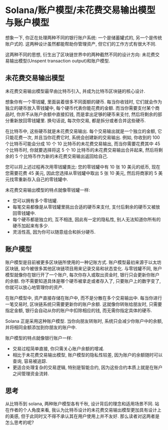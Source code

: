 # Solana/账户模型/未花费交易输出模型与账户模型

想象一下, 你正在处理两种不同的银行账户系统: 一个是储蓄罐式的, 另一个是传统账户式的. 这两种设计虽然都能帮助你管理资产, 但它们的工作方式有很大不同.

这两种不同的思想, 衍生出了区块链世界中的两种截然不同的设计方向: 未花费交易输出模型(Unspent transaction output)和账户模型.

## 未花费交易输出模型

未花费交易输出模型最早由比特币引入, 并成为比特币区块链的核心设计.

想象你有一个零钱罐, 里面装着很多不同面额的硬币. 每当你收钱时, 它们就会作为独立的硬币放入零钱罐中, 每个硬币代表你能花费的金额. 而当你需要支付某个商品时, 你并不从账户余额中直接扣钱, 而是拿出足够的硬币来支付, 然后将剩余的部分重新放回零钱罐里. 换句话说, 每次你交易, 都是拆分或者合并这些硬币.

在比特币中, 这些硬币就是未花费交易输出. 每个交易输出就是一个独立的金额, 它只能花费一次, 并且当你花费它时, 系统会创建新的交易输出. 例如, 你收到的 100 个比特币可能会分成 10 个 10 比特币的未花费交易输出, 而当你需要花费其中 45 个比特币时, 你就要选择将这 5 个 10 比特币的未花费交易输出合并起来, 然后将剩余的 5 个比特币作为新的未花费交易输出返回给自己.

您可以将上述过程再次用零钱罐类比: 您的零钱罐中有 10 张 10 美元的纸币, 现在您需要花费 45 美元, 因此您选择从零钱罐中取出 5 张 10 美元, 然后将商家的 5 美元找零重新存入自己的零钱罐中.

未花费交易输出模型的特点就像零钱罐一样:

- 您可以拥有多个零钱罐.
- 每笔交易都像是从零钱罐里挑出合适的硬币来支付, 支付后剩余的硬币又被放回零钱罐中.
- 每个硬币都是独立的, 互不相连, 因此有一定的隐私性, 别人无法知道你所有的硬币加起来有多少.
- 灵活性高, 因为你可以随意组合和拆分硬币.

## 账户模型

账户模型是目前被更多区块链所使用的一种记账方式. 账户模型最初来源于以太坊区块链, 如今被很多其他区块链项目用来记录交易和状态变化. 与零钱罐不同, 账户模型就像你在银行开了一个账户, 每次你存入或取出资金时, 银行只会更新你账户的余额. 你不需要知道具体是哪个硬币被拿走或者存入了, 只要账户上的数字变了, 你就可以放心地管理你的资产.

在账户模型中, 资产直接存储在账户中, 而不是分散在多个交易输出中. 每当你进行一笔交易时, 区块链系统只需要更新你的账户余额. 这就像你转账给朋友时, 只需要指定金额, 银行会自动从你的账户中扣除相应的钱, 而无需你指定具体的硬币.

Solana 正是采用这种账户模型. 当你向朋友转账时, 系统只会减少你账户中的余额, 并将相同金额添加到你朋友的账户中.

账户模型的特点就像银行账户一样:

- 交易过程简单直接, 你只需关心账户余额的增减.
- 相比于未花费交易输出模型, 账户模型的隐私性较差, 因为账户的余额随时可以查询, 容易被追踪.
- 更适合处理复杂的交易逻辑, 特别是智能合约, 因为这些合约本质上就是在账户之间管理资金流转.

## 思考

从比特币到 solana, 两种账户模型各有千秋, 设计背后的理念和适用场景不同. 站在作者的个人角度来看, 我认为比特币设计的未花费交易输出模型更加具有设计上的美感, 但于此同时又不得不承认其在用户使用上并不友好. 那么读者对这两者是怎么思考的呢?
